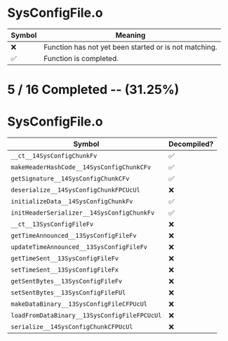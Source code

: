 # SysConfigFile.o
| Symbol | Meaning 
| ------------- | ------------- 
| :x: | Function has not yet been started or is not matching. 
| :white_check_mark: | Function is completed. 


# 5 / 16 Completed -- (31.25%)
# SysConfigFile.o
| Symbol | Decompiled? |
| ------------- | ------------- |
| `__ct__14SysConfigChunkFv` | :white_check_mark: |
| `makeHeaderHashCode__14SysConfigChunkCFv` | :white_check_mark: |
| `getSignature__14SysConfigChunkCFv` | :white_check_mark: |
| `deserialize__14SysConfigChunkFPCUcUl` | :x: |
| `initializeData__14SysConfigChunkFv` | :white_check_mark: |
| `initHeaderSerializer__14SysConfigChunkFv` | :white_check_mark: |
| `__ct__13SysConfigFileFv` | :x: |
| `getTimeAnnounced__13SysConfigFileFv` | :x: |
| `updateTimeAnnounced__13SysConfigFileFv` | :x: |
| `getTimeSent__13SysConfigFileFv` | :x: |
| `setTimeSent__13SysConfigFileFx` | :x: |
| `getSentBytes__13SysConfigFileFv` | :x: |
| `setSentBytes__13SysConfigFileFUl` | :x: |
| `makeDataBinary__13SysConfigFileCFPUcUl` | :x: |
| `loadFromDataBinary__13SysConfigFileFPCUcUl` | :x: |
| `serialize__14SysConfigChunkCFPUcUl` | :x: |
